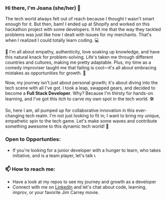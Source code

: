 ### Hi there, I'm Joana (she/her) 👋

The tech world always felt out of reach because I thought I wasn't smart enough for it. But then, bam! I ended up at Shopify and worked on this hackathon project with some developers. It hit me that the way they tackled problems was just like how I dealt with issues for my merchants. That's when I realized I could totally learn coding. 💻

🌟 I'm all about empathy, authenticity, love soaking up knowledge, and have this natural knack for problem-solving. Life's taken me through different countries and cultures, making me pretty adaptable. Plus, my time as a comedy improviser taught me that failing is cool—it's all about embracing mistakes as opportunities for growth. 🚀

Now, my journey isn't just about personal growth; it's about diving into the tech scene with all I've got. I took a leap, swapped gears, and decided to become a **Full Stack Developer**. Why? Because I'm thirsty for hands-on learning, and I've got this itch to carve my own spot in the tech world. 🛠️

So, here I am, all pumped up for collaborative innovation in this ever-changing tech realm. I'm not just looking to fit in; I want to bring my unique, empathetic spin to the tech game. Let's make some waves and contribute something awesome to this dynamic tech world! 🌊

### Open to Opportunties: 
- If you're looking for a junior developer with a hunger to learn, who takes initiative, and is a team player, let's talk 📞 
  
### 📫 How to reach me: 

- Have a look at my repos to see my journey and growth as a developer 
- Connect with me on [LinkedIn](https://www.linkedin.com/in/joanaponder/) and let's chat about code, learning, improv, or your favorite Jim Carrey movie.

<!--
**joana-nicolaasponder/joana-nicolaasponder** is a ✨ _special_ ✨ repository because its `README.md` (this file) appears on your GitHub profile.

Here are some ideas to get you started:

- 🔭 I’m currently working on ...
- 🌱 I’m currently learning ...
- 👯 I’m looking to collaborate on ...
- 🤔 I’m looking for help with ...
- 💬 Ask me about ...
- 📫 How to reach me: ...
- 😄 Pronouns: ...
- ⚡ Fun fact: ...
-->
